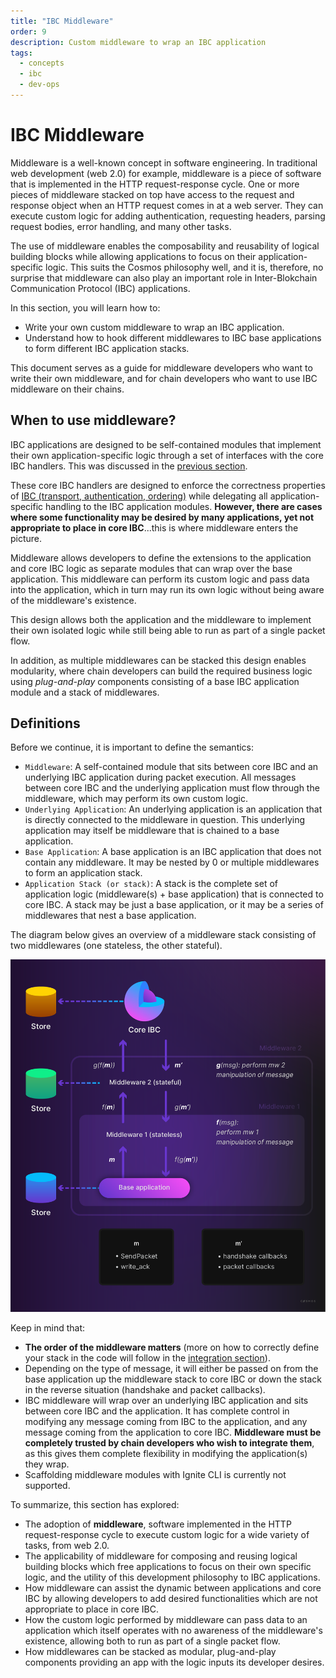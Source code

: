 ```yaml
---
title: "IBC Middleware"
order: 9
description: Custom middleware to wrap an IBC application
tags: 
  - concepts
  - ibc
  - dev-ops
---
```


# IBC Middleware

Middleware is a well-known concept in software engineering. In traditional web development (web 2.0) for example, middleware is a piece of software that is implemented in the HTTP request-response cycle. One or more pieces of middleware stacked on top have access to the request and response object when an HTTP request comes in at a web server. They can execute custom logic for adding authentication, requesting headers, parsing request bodies, error handling, and many other tasks.

The use of middleware enables the composability and reusability of logical building blocks while allowing applications to focus on their application-specific logic. This suits the Cosmos philosophy well, and it is, therefore, no surprise that middleware can also play an important role in Inter-Blokchain Communication Protocol (IBC) applications.

<HighlightBox type="learning">

In this section, you will learn how to:

* Write your own custom middleware to wrap an IBC application.
* Understand how to hook different middlewares to IBC base applications to form different IBC application stacks.

This document serves as a guide for middleware developers who want to write their own middleware, and for chain developers who want to use IBC middleware on their chains.

</HighlightBox>

## When to use middleware?

IBC applications are designed to be self-contained modules that implement their own application-specific logic through a set of interfaces with the core IBC handlers. This was discussed in the [previous section](./6-ibc-app-steps.md).

These core IBC handlers are designed to enforce the correctness properties of [IBC (transport, authentication, ordering)](/academy/3-ibc/1-what-is-ibc.md) while delegating all application-specific handling to the IBC application modules. **However, there are cases where some functionality may be desired by many applications, yet not appropriate to place in core IBC**...this is where middleware enters the picture.

Middleware allows developers to define the extensions to the application and core IBC logic as separate modules that can wrap over the base application. This middleware can perform its custom logic and pass data into the application, which in turn may run its own logic without being aware of the middleware's existence.

<HighlightBox type="info">

This design allows both the application and the middleware to implement their own isolated logic while still being able to run as part of a single packet flow.

In addition, as multiple middlewares can be stacked this design enables modularity, where chain developers can build the required business logic using _plug-and-play_ components consisting of a base IBC application module and a stack of middlewares.

</HighlightBox>

## Definitions

Before we continue, it is important to define the semantics:

* `Middleware`: A self-contained module that sits between core IBC and an underlying IBC application during packet execution. All messages between core IBC and the underlying application must flow through the middleware, which may perform its own custom logic.
* `Underlying Application`: An underlying application is an application that is directly connected to the middleware in question. This underlying application may itself be middleware that is chained to a base application.
* `Base Application`: A base application is an IBC application that does not contain any middleware. It may be nested by 0 or multiple middlewares to form an application stack.
* `Application Stack (or stack)`: A stack is the complete set of application logic (middleware(s) + base application) that is connected to core IBC. A stack may be just a base application, or it may be a series of middlewares that nest a base application.

The diagram below gives an overview of a middleware stack consisting of two middlewares (one stateless, the other stateful).

![Middleware stack](/hands-on-exercise/4-ibc-adv/images/middleware-stack.png)

<HighlightBox type="note">

Keep in mind that:

* **The order of the middleware matters** (more on how to correctly define your stack in the code will follow in the [integration section](./10-ibc-mw-integrate.md)).
* Depending on the type of message, it will either be passed on from the base application up the middleware stack to core IBC or down the stack in the reverse situation (handshake and packet callbacks).
* IBC middleware will wrap over an underlying IBC application and sits between core IBC and the application. It has complete control in modifying any message coming from IBC to the application, and any message coming from the application to core IBC. **Middleware must be completely trusted by chain developers who wish to integrate them**, as this gives them complete flexibility in modifying the application(s) they wrap.
* Scaffolding middleware modules with Ignite CLI is currently not supported.

</HighlightBox>

<HighlightBox type="synopsis">

To summarize, this section has explored:

* The adoption of **middleware**, software implemented in the HTTP request-response cycle to execute custom logic for a wide variety of tasks, from web 2.0.
* The applicability of middleware for composing and reusing logical building blocks which free applications to focus on their own specific logic, and the utility of this development philosophy to IBC applications.
* How middleware can assist the dynamic between applications and core IBC by allowing developers to add desired functionalities which are not appropriate to place in core IBC.
* How the custom logic performed by middleware can pass data to an application which itself operates with no awareness of the middleware's existence, allowing both to run as part of a single packet flow.
* How middlewares can be stacked as modular, plug-and-play components providing an app with the logic inputs its developer desires.

</HighlightBox>

<!--## Next up

In the next sections, you will first see how to develop an IBC middleware, after which you will see how to integrate a piece of middleware or stack on the chain.

Note that, unlike the IBC application module section, you will not be scaffolding the middleware module with Ignite CLI, because this is currently not yet supported.-->

<!-- OPTIONAL if there's time: include ICS29 as example -->

<!-- OPTIONAL: refer to checkers extension tutorial if mw is added there -->
